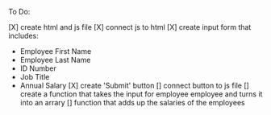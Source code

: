 To Do:

[X] create html and js file
[X] connect js to html
[X] create input form that includes:
  - Employee First Name
  - Employee Last Name
  - ID Number
  - Job Title
  - Annual Salary
[X] create 'Submit' button
[] connect button to js file
[] create a function that takes the input for employee employee and turns it into an arrary
[] function that adds up the salaries of the employees
